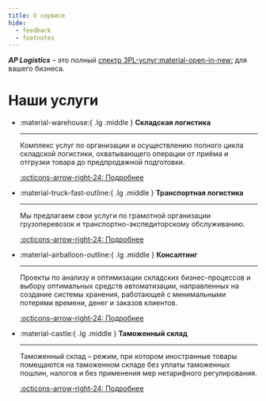 ```yaml
---
title: О сервисе
hide:
  - feedback
  - footnotes
---
```

<head>
<!-- Google tag (gtag.js) -->
<script async src="https://www.googletagmanager.com/gtag/js?id=G-FYVP33C6EY"></script>
<script>
  window.dataLayer = window.dataLayer || [];
  function gtag(){dataLayer.push(arguments);}
  gtag('js', new Date());

  gtag('config', 'G-FYVP33C6EY');
</script>

<!-- Yandex.Metrika counter -->
<script type="text/javascript" >
   (function(m,e,t,r,i,k,a){m[i]=m[i]||function(){(m[i].a=m[i].a||[]).push(arguments)};
   m[i].l=1*new Date();
   for (var j = 0; j < document.scripts.length; j++) {if (document.scripts[j].src === r) { return; }}
   k=e.createElement(t),a=e.getElementsByTagName[t](0),k.async=1,k.src=r,a.parentNode.insertBefore(k,a)})
   (window, document, "script", "https://mc.yandex.ru/metrika/tag.js", "ym");

   ym(103210143, "init", {
        clickmap:true,
        trackLinks:true,
        accurateTrackBounce:true,
        webvisor:true
   });
</script>
<noscript><div><img src="https://mc.yandex.ru/watch/103210143" style="position:absolute; left:-9999px;" alt="" /></div></noscript>
<!-- /Yandex.Metrika counter -->
</head>

<em><b>AP Logistics</b></em>  – это полный [спектр 3PL-услуг:material-open-in-new:]( https://ap-logistics.ru/) для вашего бизнеса.

# Наши услуги

<div class="grid cards" markdown>

- :material-warehouse:{ .lg .middle } __Складская логистика__

    ---

    Комплекс услуг по организации и осуществлению полного цикла складской логистики, охватывающего операции от приёма и отгрузки товара до предпродажной подготовки.

    [:octicons-arrow-right-24: Подробнее](https://ap-logistics.ru/storage.html)

- :material-truck-fast-outline:{ .lg .middle } __Транспортная логистика__

    ---

    Мы предлагаем свои услуги по грамотной организации грузоперевозок и транспортно-экспедиторскому обслуживанию.

    [:octicons-arrow-right-24: Подробнее](https://ap-logistics.ru/transport.html)

- :material-airballoon-outline:{ .lg .middle } __Консалтинг__

    ---

    Проекты по анализу и оптимизации складских бизнес-процессов и выбору оптимальных средств автоматизации, направленных на создание системы хранения, работающей с минимальными потерями времени, денег и заказов клиентов.

    [:octicons-arrow-right-24: Подробнее](https://ap-logistics.ru/consalting.html)

- :material-castle:{ .lg .middle } __Таможенный склад__

    ---

    Таможенный склад – режим, при котором иностранные товары помещаются на таможенном складе без уплаты таможенных пошлин, налогов и без применения мер нетарифного регулирования.

    [:octicons-arrow-right-24: Подробнее](https://ap-logistics.ru/customs.html)

</div>
